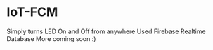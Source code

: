 # IoT-FCM
Simply turns LED On and Off from anywhere
Used Firebase Realtime Database
More coming soon :)
